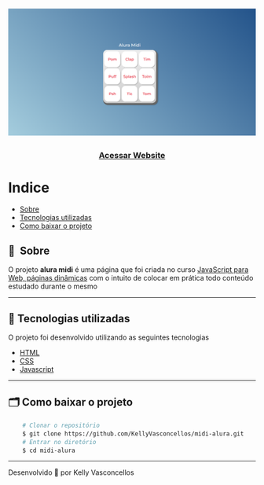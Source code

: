 
<h1>
    <img src="public/apresentacao.png">
</h1>

<h3 align="center">
    <a href="https://kellyvasconcellos.github.io/midi-alura/">Acessar Website</a>
<h3 >

# Indice

- [Sobre](#-sobre)
- [Tecnologias utilizadas](#-tecnologias-utilizadas)
- [Como baixar o projeto](#-como-baixar-o-projeto)

## 🔖&nbsp; Sobre

O projeto **alura midi** é uma página que foi criada no curso [JavaScript para Web, páginas dinâmicas](https://www.alura.com.br/curso-online-javascript-web-paginas-dinamicas) com o intuito de colocar em prática todo conteúdo estudado durante o mesmo

---

## 🚀 Tecnologias utilizadas

O projeto foi desenvolvido utilizando as seguintes tecnologias

- [HTML](https://developer.mozilla.org/pt-BR/docs/Web/HTML)
- [CSS](https://developer.mozilla.org/pt-BR/docs/Web/CSS)
- [Javascript](https://developer.mozilla.org/pt-BR/docs/Web/JavaScript)

---

## 🗂 Como baixar o projeto

```bash
    # Clonar o repositório
    $ git clone https://github.com/KellyVasconcellos/midi-alura.git
    # Entrar no diretório
    $ cd midi-alura
```

---

Desenvolvido 💜 por Kelly Vasconcellos
